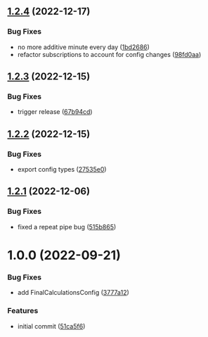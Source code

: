 ## [1.2.4](https://github.com/whiterocktech/prayers.ts/compare/v1.2.3...v1.2.4) (2022-12-17)


### Bug Fixes

* no more additive minute every day ([1bd2686](https://github.com/whiterocktech/prayers.ts/commit/1bd268630f1fe82b30dac32e1bb3ce31d96b8bb3))
* refactor subscriptions to account for config changes ([98fd0aa](https://github.com/whiterocktech/prayers.ts/commit/98fd0aab9c37656350700d2356b4547103b64243))

## [1.2.3](https://github.com/whiterocktech/prayers.ts/compare/v1.2.2...v1.2.3) (2022-12-15)


### Bug Fixes

* trigger release ([67b94cd](https://github.com/whiterocktech/prayers.ts/commit/67b94cd5a4d1b52dbb98d638a5aa63949f04d868))

## [1.2.2](https://github.com/whiterocktech/prayers.ts/compare/v1.2.1...v1.2.2) (2022-12-15)


### Bug Fixes

* export config types ([27535e0](https://github.com/whiterocktech/prayers.ts/commit/27535e077f5ab40504c26135a6a6c24fa163455e))

## [1.2.1](https://github.com/whiterocktech/prayers.ts/compare/v1.2.0...v1.2.1) (2022-12-06)


### Bug Fixes

* fixed a repeat pipe bug ([515b865](https://github.com/whiterocktech/prayers.ts/commit/515b865faaba62470a47fb66490107d8fd9221d4))

# 1.0.0 (2022-09-21)

### Bug Fixes

- add FinalCalculationsConfig ([3777a12](https://github.com/whiterocktech/prayers.ts/commit/3777a124593b6633bbd5807d42fbc91f32d5f788))

### Features

- initial commit ([51ca5f6](https://github.com/whiterocktech/prayers.ts/commit/51ca5f6bff1e1051d78115ca8ee7b454a4da1677))
